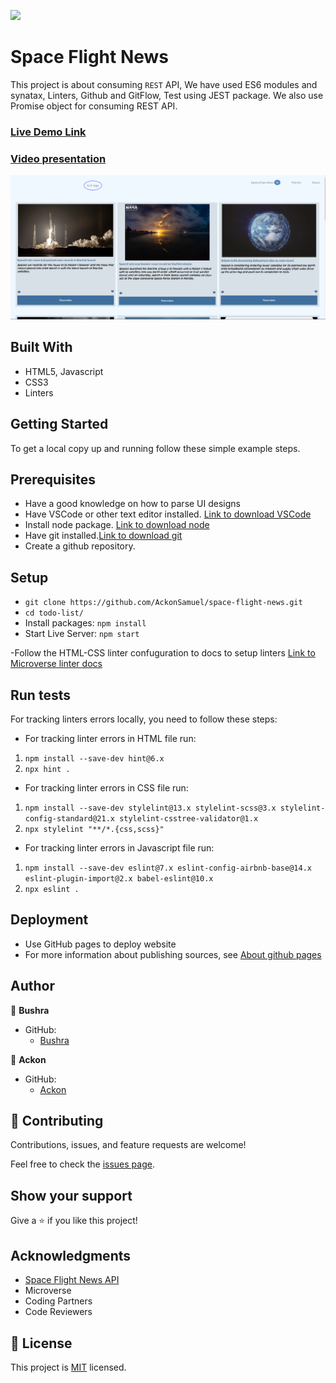 ![](https://img.shields.io/badge/Microverse-blueviolet)

# Space Flight News
This project is about consuming `REST` API, We have used ES6 modules and synatax, Linters, Github  and GitFlow, Test using JEST package. We also use Promise object for consuming REST API.

### [Live Demo Link](https://ackonsamuel.github.io/space-flight-news/)
### [Video presentation](https://drive.google.com/file/d/1LeuCI0VjSKb6Y--YXMLOsuF_Z5PJnFKU/view?usp=sharing)



![screenshot](./app_screenshot.PNG)

## Built With

- HTML5, Javascript
- CSS3
- Linters

## Getting Started
To get a local copy up and running follow these simple example steps.

## Prerequisites
- Have a good knowledge on how to parse UI designs
- Have VSCode or other text editor installed. [Link to download VSCode](https://code.visualstudio.com/download)
- Install node package. [Link to download node](https://nodejs.org/en/download/)
- Have git installed.[Link to download git](https://git-scm.com/downloads)
- Create a github repository.

## Setup
- `git clone https://github.com/AckonSamuel/space-flight-news.git`
- `cd todo-list/`
- Install packages:  `npm install`
- Start Live Server: `npm start`

-Follow the HTML-CSS linter confuguration to docs to setup linters [Link to Microverse linter docs](https://github.com/bushmusi/linters-config/tree/master/html-css-js)


## Run tests

For tracking linters errors locally, you need to follow these steps:
- For tracking linter errors in HTML file run:

1. `npm install --save-dev hint@6.x`
2. `npx hint .`

- For tracking linter errors in CSS file run:

1. `npm install --save-dev stylelint@13.x stylelint-scss@3.x stylelint-config-standard@21.x stylelint-csstree-validator@1.x`
2. `npx stylelint "**/*.{css,scss}"`

- For tracking linter errors in Javascript file run:

1. `npm install --save-dev eslint@7.x eslint-config-airbnb-base@14.x eslint-plugin-import@2.x babel-eslint@10.x`
2. `npx eslint .`

## Deployment

- Use GitHub pages to deploy website
- For more information about publishing sources, see [About github pages](https://pages.github.com/)

## Author

👤 **Bushra**

- GitHub: 
    - [Bushra](www.github.com/bushmusi)

👤 **Ackon**

- GitHub: 
    - [Ackon](www.github.com/AckonSamuel)

## 🤝 Contributing

Contributions, issues, and feature requests are welcome!

Feel free to check the [issues page](../../issues/).

## Show your support

Give a ⭐️ if you like this project!

## Acknowledgments

- [Space Flight News API](https://spaceflightnewsapi.net/)
- Microverse 
- Coding Partners
- Code Reviewers

## 📝 License

This project is [MIT](./MIT.md) licensed.